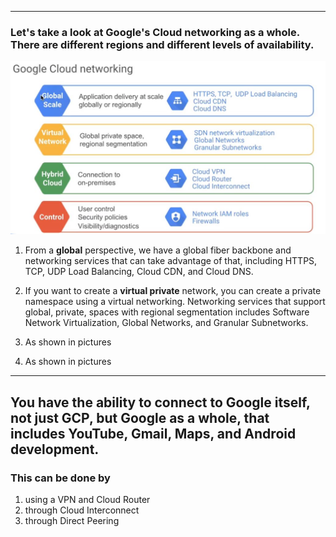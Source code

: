 ----
### Let's take a look at Google's Cloud networking as a whole. There are different regions and different levels of availability.
![Google Cloud networking](Images/SA1.JPG "Google Cloud networking")

1. From a **global** perspective, we have a global fiber backbone and networking services that can take advantage of that, including HTTPS, TCP, UDP Load Balancing, Cloud CDN, and Cloud DNS. 

2. If you want to create a **virtual private** network, you can create a private namespace using a virtual networking. Networking services that support global, private, spaces with regional segmentation includes Software Network Virtualization, Global Networks, and Granular Subnetworks.

3. As shown in pictures

4. As shown in pictures


----
## You have the ability to connect to Google itself, not just GCP, but Google as a whole, that includes YouTube, Gmail, Maps, and Android development.
### This can be done by 
1. using a VPN and Cloud Router
2. through Cloud Interconnect
3. through Direct Peering
